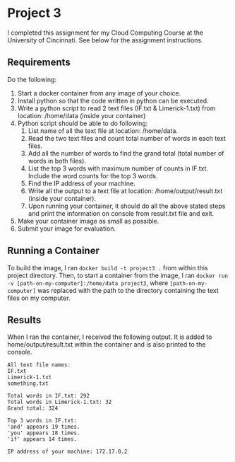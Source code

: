 # Project 3
I completed this assignment for my Cloud Computing Course at the University of Cincinnati. See below for the assignment instructions.

## Requirements
Do the following:
1. Start a docker container from any image of your choice.
2. Install python so that the code written in python can be executed.
3. Write a python script to read 2 text files (IF.txt & Limerick-1.txt) from location:
/home/data (inside your container)
4. Python script should be able to do following:
   1. List name of all the text file at location: /home/data.
   2. Read the two text files and count total number of words in each text files.
   3. Add all the number of words to find the grand total (total number of words in
both files).
   4. List the top 3 words with maximum number of counts in IF.txt. Include the word
counts for the top 3 words.
   5. Find the IP address of your machine.
   6. Write all the output to a text file at location: /home/output/result.txt (inside
your container).
   7. Upon running your container, it should do all the above stated steps and print
the information on console from result.txt file and exit.
5. Make your container image as small as possible.
6. Submit your image for evaluation.

## Running a Container
To build the image, I ran `docker build -t project3 .` from within this project directory. Then, to start a container from the image, I ran `docker run -v [path-on-my-computer]:/home/data project3`, where `[path-on-my-computer]` was replaced with the path to the directory containing the text files on my computer.

## Results
When I ran the container, I received the following output. It is added to home/output/result.txt within the container and is also printed to the console.
```
All text file names:
IF.txt
Limerick-1.txt
something.txt

Total words in IF.txt: 292
Total words in Limerick-1.txt: 32
Grand total: 324

Top 3 words in IF.txt:
'and' appears 19 times.
'you' appears 18 times.
'if' appears 14 times.

IP address of your machine: 172.17.0.2
```
